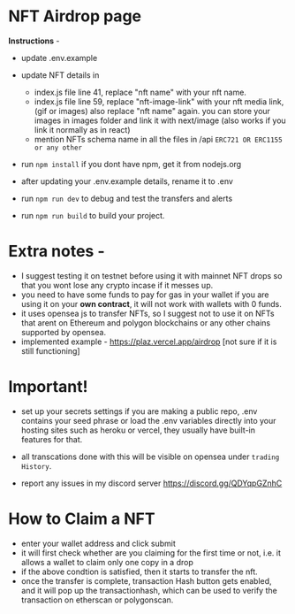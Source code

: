 # NFT Airdrop page
**Instructions** - 
- update .env.example
- update NFT details in 
  - index.js file line 41, replace "nft name" with your nft name.
  - index.js file line 59, replace "nft-image-link" with your nft media link, (gif or images) also replace "nft name" again. 
    you can store your images in images folder and link it with next/image (also works if you link it normally as in react)
  - mention NFTs schema name in all the files in /api ``ERC721 OR ERC1155 or any other``

- run ``npm install`` if you dont have npm, get it from nodejs.org
- after updating your .env.example details, rename it to .env
- run ``npm run dev`` to debug and test the transfers and alerts
- run ``npm run build`` to build your project. 


# Extra notes - 
- I suggest testing it on testnet before using it with mainnet NFT drops so that you wont lose any crypto incase if it messes up.
- you need to have some funds to pay for gas in your wallet if you are using it on your **own contract**, it will not work with wallets with 0 funds.
- it uses opensea js to transfer NFTs, so I suggest not to use it on NFTs that arent on Ethereum and 
  polygon blockchains or any other chains supported by opensea. 
- implemented example - https://plaz.vercel.app/airdrop [not sure if it is still functioning] 

# Important!
- set up your secrets settings if you are making a public repo, .env contains your seed phrase or load the .env variables directly into your hosting sites such as heroku or vercel, they usually have built-in features for that.
- all transcations done with this will be visible on opensea under `trading History`.

- report any issues in my discord server https://discord.gg/QDYqpGZnhC

# How to Claim a NFT
- enter your wallet address and click submit
- it will first check whether are you claiming for the first time or not, i.e. it allows a wallet to claim only one copy in a drop
- if the above condtion is satisfied, then it starts to transfer the nft.
- once the transfer is complete, transaction Hash button gets enabled, and it will pop up the transactionhash, which can be used to verify the transaction on etherscan or polygonscan.
